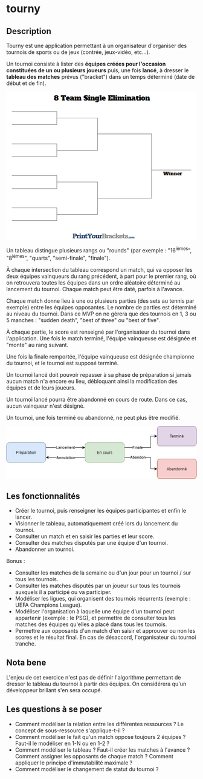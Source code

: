 # tourny

## Description
Tourny est une application permettant à un organisateur d'organiser des tournois de sports ou de jeux (contrée, jeux-vidéo, etc...).

Un tournoi consiste à lister des **équipes créées pour l'occasion constituées de un ou plusieurs joueurs** puis, une fois **lancé**, à dresser le **tableau des matches** prévus ("bracket") dans un temps déterminé (date de début et de fin).

![8 team single elimination example](/8-Team-Single-Elimination.gif?raw=true "8 team single elimination example")

Un tableau distingue plusieurs rangs ou "rounds" (par exemple : "16<sup>ièmes</sup>", "8<sup>ièmes</sup>", "quarts", "semi-finale", "finale").

À chaque intersection du tableau correspond un match, qui va opposer les deux équipes vainqueurs du rang précédent, à part pour le premier rang, où on retrouvera toutes les équipes dans un ordre aléatoire déterminé au lancement du tournoi. Chaque match peut être daté, parfois à l'avance.

Chaque match donne lieu à une ou plusieurs parties (des sets au tennis par exemple) entre les équipes opposantes. Le nombre de parties est déterminé au niveau du tournoi. Dans ce MVP on ne gèrera que des tournois en 1, 3 ou 5 manches : "sudden death", "best of three" ou "best of five".

À chaque partie, le score est renseigné par l'organisateur du tournoi dans l'application. Une fois le match terminé, l'équipe vainqueuse est désignée et "monte" au rang suivant.

Une fois la finale remportée, l'équipe vainqueuse est désignée championne du tournoi, et le tournoi est supposé terminé.

Un tournoi lancé doit pouvoir repasser à sa phase de préparation si jamais aucun match n'a encore eu lieu, débloquant ainsi la modification des équipes et de leurs joueurs.

Un tournoi lancé pourra être abandonné en cours de route. Dans ce cas, aucun vainqueur n'est désigné.

Un tournoi, une fois terminé ou abandonné, ne peut plus être modifié.

![Les statuts d'un tournoi](/tournament-statuses.jpg?raw=true "Les statuts d'un tournoi")

## Les fonctionnalités

- Créer le tournoi, puis renseigner les équipes participantes et enfin le lancer.
- Visionner le tableau, automatiquement créé lors du lancement du tournoi.
- Consulter un match et en saisir les parties et leur score.
- Consulter des matches disputés par une équipe d'un tournoi.
- Abandonner un tournoi.

Bonus :
- Consulter les matches de la semaine ou d'un jour pour un tournoi / sur tous les tournois.
- Consulter les matches disputés par un joueur sur tous les tournois auxquels il a participé ou va participer.
- Modéliser les ligues, qui organisent des tournois récurrents  (exemple : UEFA Champions League).
- Modéliser l'organisation à laquelle une équipe d'un tournoi peut appartenir (exemple : le PSG), et permettre de consulter tous les matches des équipes qu'elles a placé dans tous les tournois.
- Permettre aux opposants d'un match d'en saisir et approuver ou non les scores et le résultat final. En cas de désaccord, l'organisateur du tournoi tranche.

## Nota bene

L'enjeu de cet exercice n'est pas de définir l'algorithme permettant de dresser le tableau du tournoi à partir des équipes. On considérera qu'un développeur brillant s'en sera occupé.

## Les questions à se poser
- Comment modéliser la relation entre les différentes ressources ? Le concept de sous-ressource s'applique-t-il ?
- Comment modéliser le fait qu'un match oppose toujours 2 équipes ? Faut-il le modéliser en 1-N ou en 1-2 ?
- Comment modéliser le tableau ? Faut-il créer les matches à l'avance ? Comment assigner les opposants de chaque match ? Comment appliquer le principe d'immutabilité maximale ?
- Comment modéliser le changement de statut du tournoi ?